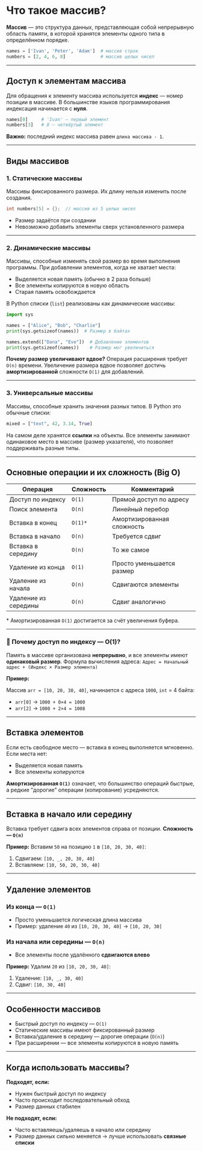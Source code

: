 # Что такое массив?

**Массив** — это структура данных, представляющая собой непрерывную область памяти, в которой хранятся элементы одного типа в определённом порядке.

```python
names = ['Ivan', 'Peter', 'Adam']  # массив строк
numbers = [2, 4, 6, 8]             # массив целых чисел
```

---

## Доступ к элементам массива

Для обращения к элементу массива используется **индекс** — номер позиции в массиве. В большинстве языков программирования индексация начинается с **нуля**.

```python
names[0]     # 'Ivan' — первый элемент
numbers[3]   # 8 — четвёртый элемент
```

**Важно:** последний индекс массива равен `длина массива - 1`.

---

## Виды массивов

### 1. **Статические массивы**

Массивы фиксированного размера. Их длину нельзя изменить после создания.

```c
int numbers[5] = {};  // массив из 5 целых чисел
```

* Размер задаётся при создании
* Невозможно добавить элементы сверх установленного размера

---

### 2. **Динамические массивы**

Массивы, способные изменять свой размер во время выполнения программы. При добавлении элементов, когда не хватает места:

* Выделяется новая память (обычно в 2 раза больше)
* Все элементы копируются в новую область
* Старая память освобождается

В Python списки (`list`) реализованы как динамические массивы:

```python
import sys

names = ["Alice", "Bob", "Charlie"]
print(sys.getsizeof(names))  # Размер в байтах

names.extend(["Dana", "Eve"])  # Добавление элементов
print(sys.getsizeof(names))    # Размер мог увеличиться
```

**Почему размер увеличивают вдвое?**
Операция расширения требует `O(n)` времени. Увеличение размера вдвое позволяет достичь **амортизированной** сложности `O(1)` для добавлений.

---

### 3. **Универсальные массивы**

Массивы, способные хранить значения разных типов. В Python это обычные списки:

```python
mixed = ["text", 42, 3.14, True]
```

На самом деле хранятся **ссылки** на объекты. Все элементы занимают одинаковое место в массиве (размер указателя), что позволяет поддерживать разные типы.

---

## Основные операции и их сложность (Big O)

| Операция             | Сложность | Комментарий                |
| -------------------- | --------- | -------------------------- |
| Доступ по индексу    | `O(1)`    | Прямой доступ по адресу    |
| Поиск элемента       | `O(n)`    | Линейный перебор           |
| Вставка в конец      | `O(1)*`   | Амортизированная сложность |
| Вставка в начало     | `O(n)`    | Требуется сдвиг            |
| Вставка в середину   | `O(n)`    | То же самое                |
| Удаление из конца    | `O(1)`    | Просто уменьшается размер  |
| Удаление из начала   | `O(n)`    | Сдвигаются элементы        |
| Удаление из середины | `O(n)`    | Сдвиг аналогично           |

\* Амортизированная `O(1)` достигается за счёт увеличения буфера.

---

### 📌 Почему доступ по индексу — O(1)?

Память в массиве организована **непрерывно**, и все элементы имеют **одинаковый размер**.
Формула вычисления адреса:
`Адрес = Начальный адрес + (Индекс × Размер элемента)`

**Пример:**

Массив `arr = [10, 20, 30, 40]`, начинается с адреса `1000`, `int` = 4 байта:

* `arr[0]` → `1000 + 0×4 = 1000`
* `arr[2]` → `1000 + 2×4 = 1008`

---

## Вставка элементов

Если есть свободное место — вставка в конец выполняется мгновенно.
Если места нет:

* Выделяется новая память
* Все элементы копируются

**Амортизированная `O(1)`** означает, что большинство операций быстрые, а редкие "дорогие" операции (копирование) усредняются.

---

## Вставка в начало или середину

Вставка требует сдвига всех элементов справа от позиции.
**Сложность — `O(n)`**

**Пример:**
Вставим `50` на позицию `1` в `[10, 20, 30, 40]`:

1. Сдвигаем: `[10, _, 20, 30, 40]`
2. Вставляем: `[10, 50, 20, 30, 40]`

---

## Удаление элементов

### Из конца — `O(1)`

* Просто уменьшается логическая длина массива
* Пример: удаление `40` из `[10, 20, 30, 40]` → `[10, 20, 30]`

### Из начала или середины — `O(n)`

* Все элементы после удалённого **сдвигаются влево**

**Пример:**
Удалим `20` из `[10, 20, 30, 40]`:

1. Удаление: `[10, _, 30, 40]`
2. Сдвиг: `[10, 30, 40]`

---

## Особенности массивов

* Быстрый доступ по индексу — `O(1)`
* Статические массивы имеют фиксированный размер
* Вставка/удаление в середину — дорогие операции (`O(n)`)
* При расширении — все элементы копируются в новую память

---

## Когда использовать массивы?

**Подходят, если:**

* Нужен быстрый доступ по индексу
* Часто происходит последовательный обход
* Размер данных стабилен

**Не подходят, если:**

* Часто вставляешь/удаляешь в начало или середину
* Размер данных сильно меняется → лучше использовать **связные списки**
